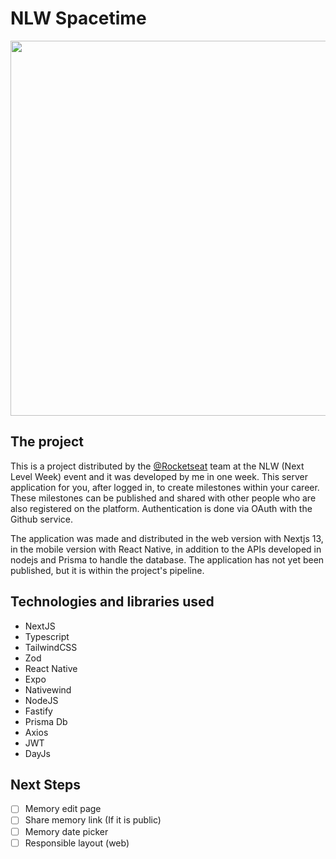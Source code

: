 # NLW Spacetime
<p align="center">
  <img width="600" src="https://github.com/guizioliveira/nlw-spacetime/assets/21250477/28e5c058-f77e-4c24-ba88-9b11a8f6fa2a"/>
</p>


## The project
This is a project distributed by the [@Rocketseat](https://github.com/Rocketseat) team at the NLW (Next Level Week) event and it was developed by me in one week. This server application for you, after logged in, to create milestones within your career. These milestones can be published and shared with other people who are also registered on the platform. Authentication is done via OAuth with the Github service.

The application was made and distributed in the web version with Nextjs 13, in the mobile version with React Native, in addition to the APIs developed in nodejs and Prisma to handle the database. The application has not yet been published, but it is within the project's pipeline.

## Technologies and libraries used
- NextJS
- Typescript
- TailwindCSS
- Zod
- React Native
- Expo
- Nativewind
- NodeJS
- Fastify
- Prisma Db
- Axios
- JWT
- DayJs

## Next Steps

- [ ] Memory edit page
- [ ] Share memory link (If it is public)
- [ ] Memory date picker
- [ ] Responsible layout (web)
